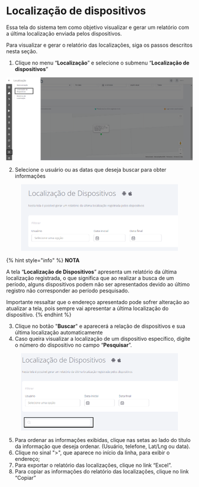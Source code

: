 # Localização de dispositivos

Essa tela do sistema tem como objetivo visualizar e gerar um relatório com a última localização enviada pelos dispositivos.

Para visualizar e gerar o relatório das localizações, siga os passos descritos nesta seção.

1. Clique no menu “**Localização**” e selecione o submenu “**Localização de dispositivos**”

![](<../../.gitbook/assets/0 (2).png>)

2. Selecione o usuário ou as datas que deseja buscar para obter informações

<figure><img src="../../.gitbook/assets/image (51).png" alt=""><figcaption></figcaption></figure>

{% hint style="info" %}
**NOTA**

A tela “**Localização de Dispositivos**” apresenta um relatório da última localização registrada, o que significa que ao realizar a busca de um período, alguns dispositivos podem não ser apresentados devido ao último registro não corresponder ao período pesquisado.

Importante ressaltar que o endereço apresentado pode sofrer alteração ao atualizar a tela, pois sempre vai apresentar a última localização do dispositivo.
{% endhint %}

3. Clique no botão "**Buscar**" e aparecerá a relação de dispositivos e sua última localização automaticamente
4. Caso queira visualizar a localização de um dispositivo específico, digite o número do dispositivo no campo “**Pesquisar**”.

<figure><img src="../../.gitbook/assets/image (52).png" alt=""><figcaption></figcaption></figure>

5. Para ordenar as informações exibidas, clique nas setas ao lado do título da informação que deseja ordenar. (Usuário, telefone, Lat/Lng ou data).
6. Clique no sinal ">", que aparece no início da linha, para exibir o endereço;
7. Para exportar o relatório das localizações, clique no link “Excel”.
8. Para copiar as informações do relatório das localizações, clique no link “Copiar”
